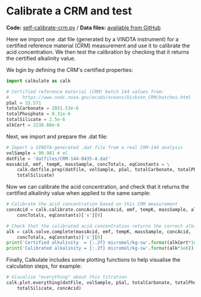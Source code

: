 # Calibrate a CRM and test

**Code:** [self-calibrate-crm.py](https://github.com/mvdh7/calkulate/blob/master/examples/self-calibrate-crm.py) / **Data files:** [available from GitHub](https://github.com/mvdh7/calkulate/blob/master/datfiles)

Here we import one .dat file (generated by a VINDTA instrument) for a certified reference material (CRM) measurement and use it to calibrate the acid concentration. We then test the calibration by checking that it returns the certified alkalinity value.

We bgin by defining the CRM's certified properties:

```python
import calkulate as calk

# Certified reference material (CRM) batch 144 values from:
#     https://www.nodc.noaa.gov/ocads/oceans/Dickson_CRM/batches.html
pSal = 33.571
totalCarbonate = 2031.53e-6
totalPhosphate = 0.31e-6
totalSilicate = 2.5e-6
alkCert = 2238.60e-6
```

Next, we import and prepare the .dat file:

```python
# Import a VINDTA-generated .dat file from a real CRM-144 analysis
volSample = 99.981 # ml
datFile = 'datfiles/CRM-144-0435-4.dat'
massAcid, emf, tempK, massSample, concTotals, eqConstants = \
    calk.datfile.prep(datFile, volSample, pSal, totalCarbonate, totalPhosphate,
    totalSilicate)
```

Now we can calibrate the acid concentration, and check that it returns the certified alkalinity value when applied to the same sample:

```python
# Calibrate the acid concentration based on this CRM measurement
concAcid = calk.calibrate.concAcid(massAcid, emf, tempK, massSample, alkCert,
    concTotals, eqConstants)['x'][0]

# Check that the calibrated acid concentration returns the correct alkalinity
alk = calk.solve.complete(massAcid, emf, tempK, massSample, concAcid,
    concTotals, eqConstants)['x'][0]
print('Certified alkalinity  = {:.2f} micromol/kg-sw'.format(alkCert*1e6))
print('Calibrated alkalinity = {:.2f} micromol/kg-sw'.format(alk*1e6))
```

Finally, Calkulate includes some plotting functions to help visualise the calculation steps, for example:

```python
# Visualise "everything" about this titration
calk.plot.everything(datFile, volSample, pSal, totalCarbonate, totalPhosphate,
    totalSilicate, concAcid)
```
